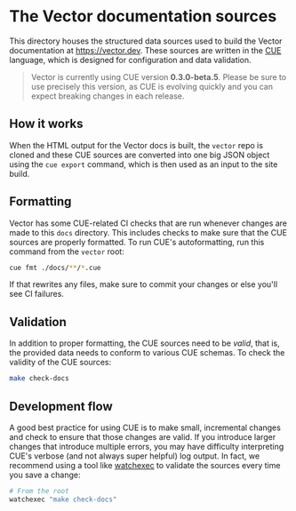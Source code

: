 # The Vector documentation sources

This directory houses the structured data sources used to build the Vector documentation at
https://vector.dev. These sources are written in the [CUE] language, which is designed for
configuration and data validation.

> Vector is currently using CUE version **0.3.0-beta.5**. Please be sure to use precisely this
> version, as CUE is evolving quickly and you can expect breaking changes in each release.

## How it works

When the HTML output for the Vector docs is built, the `vector` repo is cloned and these CUE sources
are converted into one big JSON object using the `cue export` command, which is then used as an
input to the site build.

## Formatting

Vector has some CUE-related CI checks that are run whenever changes are made to this `docs`
directory. This includes checks to make sure that the CUE sources are properly formatted. To run
CUE's autoformatting, run this command from the `vector` root:

```bash
cue fmt ./docs/**/*.cue
```

If that rewrites any files, make sure to commit your changes or else you'll see CI failures.

## Validation

In addition to proper formatting, the CUE sources need to be *valid*, that is, the provided data
needs to conform to various CUE schemas. To check the validity of the CUE sources:

```bash
make check-docs
```

## Development flow

A good best practice for using CUE is to make small, incremental changes and check to ensure that
those changes are valid. If you introduce larger changes that introduce multiple errors, you may
have difficulty interpreting CUE's verbose (and not always super helpful) log output. In fact, we
recommend using a tool like [watchexec] to validate the sources every time you save a change:

```bash
# From the root
watchexec "make check-docs"
```

[cue]: https://cuelang.org
[watchexec]: https://github.com/watchexec/watchexec
